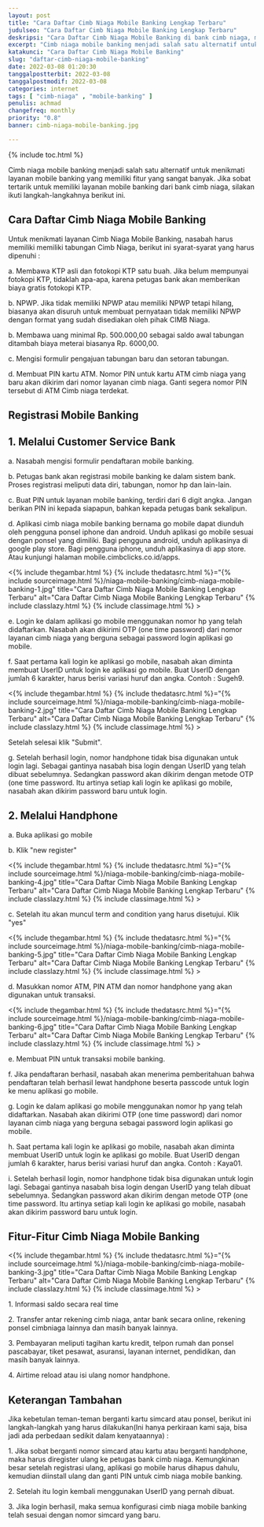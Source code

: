 ```yaml
---
layout: post
title: "Cara Daftar Cimb Niaga Mobile Banking Lengkap Terbaru"
judulseo: "Cara Daftar Cimb Niaga Mobile Banking Lengkap Terbaru"
deskripsi: "Cara Daftar Cimb Niaga Mobile Banking di bank cimb niaga, mulai dari pendaftaran tabungan baru, sampai login di aplikasi mobile banking"
excerpt: "Cimb niaga mobile banking menjadi salah satu alternatif untuk menikmati layanan mobile banking yang memiliki fitur yang sangat banyak. Jika sobat tertarik untuk memiliki layanan mobile banking dari bank cimb niaga, silakan ikuti langkah-langkahnya berikut ini"
katakunci: "Cara Daftar Cimb Niaga Mobile Banking"
slug: "daftar-cimb-niaga-mobile-banking"
date: 2022-03-08 01:20:30
tanggalpostterbit: 2022-03-08 
tanggalpostmodif: 2022-03-08
categories: internet
tags: [ "cimb-niaga" , "mobile-banking" ]
penulis: achmad
changefreq: monthly
priority: "0.8"
banner: cimb-niaga-mobile-banking.jpg

---
```


{% include toc.html %}

<p>Cimb niaga mobile banking menjadi salah satu alternatif untuk menikmati layanan mobile banking yang memiliki fitur yang sangat banyak. Jika sobat tertarik untuk memiliki layanan mobile banking dari bank cimb niaga, silakan ikuti langkah-langkahnya berikut ini.</p>


## Cara Daftar Cimb Niaga Mobile Banking

<p>Untuk menikmati layanan Cimb Niaga Mobile Banking, nasabah harus memiliki memiliki tabungan Cimb Niaga, berikut ini syarat-syarat yang harus dipenuhi :</p>

<p>a. Membawa KTP asli dan fotokopi KTP satu buah. Jika belum mempunyai fotokopi KTP, tidaklah apa-apa, karena petugas bank akan memberikan biaya gratis fotokopi KTP.</p>

<p>b. NPWP. Jika tidak memiliki NPWP atau memiliki NPWP tetapi hilang, biasanya akan disuruh untuk membuat pernyataan tidak memiliki NPWP dengan format yang sudah disediakan oleh pihak CIMB Niaga.</p>

<p>b. Membawa uang minimal Rp. 500.000,00 sebagai saldo awal tabungan ditambah biaya meterai biasanya Rp. 6000,00.</p>

<p>c. Mengisi formulir pengajuan tabungan baru dan setoran tabungan.</p>

<p>d. Membuat PIN kartu ATM. Nomor PIN untuk kartu ATM cimb niaga yang baru akan dikirim dari nomor layanan cimb niaga. Ganti segera nomor PIN tersebut di ATM Cimb niaga terdekat.</p>


## Registrasi Mobile Banking


## 1. Melalui Customer Service Bank</h3>

<p>a. Nasabah mengisi formulir pendaftaran mobile banking.</p>

<p>b. Petugas bank akan registrasi mobile banking ke dalam sistem bank. Proses registrasi meliputi data diri, tabungan, nomor hp dan lain-lain.</p>

<p>c. Buat PIN untuk layanan mobile banking, terdiri dari 6 digit angka. Jangan berikan PIN ini kepada siapapun, bahkan kepada petugas bank sekalipun.</p>

<p>d. Aplikasi cimb niaga mobile banking bernama go mobile dapat diunduh oleh pengguna ponsel iphone dan android. Unduh aplikasi go mobile sesuai dengan ponsel yang dimiliki. Bagi pengguna android, unduh aplikasinya di google play store. Bagi pengguna iphone, unduh aplikasinya di app store. Atau kunjungi halaman mobile.cimbclicks.co.id/apps.</p>

<p><{% include thegambar.html %} {% include thedatasrc.html %}="{% include sourceimage.html %}/niaga-mobile-banking/cimb-niaga-mobile-banking-1.jpg" title="Cara Daftar Cimb Niaga Mobile Banking Lengkap Terbaru" alt="Cara Daftar Cimb Niaga Mobile Banking Lengkap Terbaru" {% include classlazy.html %} {% include classimage.html %} ></p>

<p>e. Login ke dalam aplikasi go mobile menggunakan nomor hp yang telah didaftarkan. Nasabah akan dikirimi OTP (one time password) dari nomor layanan cimb niaga yang berguna sebagai password login aplikasi go mobile.</p>

<p>f. Saat pertama kali login ke aplikasi go mobile, nasabah akan diminta membuat UserID untuk login ke aplikasi go mobile. Buat UserID dengan jumlah 6 karakter, harus berisi variasi huruf dan angka. Contoh : Sugeh9.</p>

<p><{% include thegambar.html %} {% include thedatasrc.html %}="{% include sourceimage.html %}/niaga-mobile-banking/cimb-niaga-mobile-banking-2.jpg" title="Cara Daftar Cimb Niaga Mobile Banking Lengkap Terbaru" alt="Cara Daftar Cimb Niaga Mobile Banking Lengkap Terbaru" {% include classlazy.html %} {% include classimage.html %} ></p>


<p>Setelah selesai klik "Submit".</p>

<p>g. Setelah berhasil login, nomor handphone tidak bisa digunakan untuk login lagi. Sebagai gantinya nasabah bisa login dengan UserID yang telah dibuat sebelumnya. Sedangkan password akan dikirim dengan metode OTP (one time password. Itu artinya setiap kali login ke aplikasi go mobile, nasabah akan dikirim password baru untuk login.</p>


## 2. Melalui Handphone</h3>

<p>a. Buka aplikasi go mobile</p>

<p>b. Klik "new register"</p>

<p><{% include thegambar.html %} {% include thedatasrc.html %}="{% include sourceimage.html %}/niaga-mobile-banking/cimb-niaga-mobile-banking-4.jpg" title="Cara Daftar Cimb Niaga Mobile Banking Lengkap Terbaru" alt="Cara Daftar Cimb Niaga Mobile Banking Lengkap Terbaru" {% include classlazy.html %} {% include classimage.html %} ></p>

<p>c. Setelah itu akan muncul term and condition yang harus disetujui. Klik "yes"</p>

<p><{% include thegambar.html %} {% include thedatasrc.html %}="{% include sourceimage.html %}/niaga-mobile-banking/cimb-niaga-mobile-banking-5.jpg" title="Cara Daftar Cimb Niaga Mobile Banking Lengkap Terbaru" alt="Cara Daftar Cimb Niaga Mobile Banking Lengkap Terbaru" {% include classlazy.html %} {% include classimage.html %} ></p>

<p>d. Masukkan nomor ATM, PIN ATM dan nomor handphone yang akan digunakan untuk transaksi.</p>

<p><{% include thegambar.html %} {% include thedatasrc.html %}="{% include sourceimage.html %}/niaga-mobile-banking/cimb-niaga-mobile-banking-6.jpg" title="Cara Daftar Cimb Niaga Mobile Banking Lengkap Terbaru" alt="Cara Daftar Cimb Niaga Mobile Banking Lengkap Terbaru" {% include classlazy.html %} {% include classimage.html %} ></p>

<p>e. Membuat PIN untuk transaksi mobile banking.</p>

<p>f. Jika pendaftaran berhasil, nasabah akan menerima pemberitahuan bahwa pendaftaran telah berhasil lewat handphone beserta passcode untuk login ke menu aplikasi go mobile.</p>

<p>g. Login ke dalam aplikasi go mobile menggunakan nomor hp yang telah didaftarkan. Nasabah akan dikirimi OTP (one time password) dari nomor layanan cimb niaga yang berguna sebagai password login aplikasi go mobile.</p>

<p>h. Saat pertama kali login ke aplikasi go mobile, nasabah akan diminta membuat UserID untuk login ke aplikasi go mobile. Buat UserID dengan jumlah 6 karakter, harus berisi variasi huruf dan angka. Contoh : Kaya01.</p>

<p>i. Setelah berhasil login, nomor handphone tidak bisa digunakan untuk login lagi. Sebagai gantinya nasabah bisa login dengan UserID yang telah dibuat sebelumnya. Sedangkan password akan dikirim dengan metode OTP (one time password. Itu artinya setiap kali login ke aplikasi go mobile, nasabah akan dikirim password baru untuk login.</p>


## Fitur-Fitur Cimb Niaga Mobile Banking

<p><{% include thegambar.html %} {% include thedatasrc.html %}="{% include sourceimage.html %}/niaga-mobile-banking/cimb-niaga-mobile-banking-3.jpg" title="Cara Daftar Cimb Niaga Mobile Banking Lengkap Terbaru" alt="Cara Daftar Cimb Niaga Mobile Banking Lengkap Terbaru" {% include classlazy.html %} {% include classimage.html %} ></p>

<p>1. Informasi saldo secara real time</p>

<p>2. Transfer antar rekening cimb niaga, antar bank secara online, rekening ponsel cimbniaga lainnya dan masih banyak lainnya.</p>

<p>3. Pembayaran meliputi tagihan kartu kredit, telpon rumah dan ponsel pascabayar, tiket pesawat, asuransi, layanan internet, pendidikan, dan masih banyak lainnya.</p>

<p>4. Airtime reload atau isi ulang nomor handphone.</p>


## Keterangan Tambahan

<p>Jika kebetulan teman-teman berganti kartu simcard atau ponsel, berikut ini langkah-langkah yang harus dilakukan(Ini hanya perkiraan kami saja, bisa jadi ada perbedaan sedikit dalam kenyataannya) :</p>

<p>1. Jika sobat berganti nomor simcard atau kartu atau berganti handphone, maka harus diregister ulang ke petugas bank cimb niaga. Kemungkinan besar setelah registrasi ulang, aplikasi go mobile harus dihapus dahulu, kemudian diinstall ulang dan ganti PIN untuk cimb niaga mobile banking.</p>

<p>2. Setelah itu login kembali menggunakan UserID yang pernah dibuat.</p>

<p>3. Jika login berhasil, maka semua konfigurasi cimb niaga mobile banking telah sesuai dengan nomor simcard yang baru.</p>


